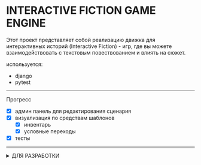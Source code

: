 # INTERACTIVE FICTION GAME ENGINE

Этот проект представляет собой реализацию движка для интерактивных историй (Interactive Fiction) - игр, где вы можете взаимодействовать с текстовым повествованием и влиять на сюжет.



используется:
- django
- pytest

---

Прогресс

- [x] админ панель для редактирования сценария
- [x] визуализация по средствам шаблонов
  - [x] инвентарь
  - [x] условные переходы
- [x] тесты

___

<details><summary>ДЛЯ РАЗРАБОТКИ</summary>

Находясь в корне проекта - включи пре-коммит

  ```commandline
  pre-commit install
  pre-commit autoupdate
  ```

Проверь работоспособность

  ```commandline
  pre-commit run --all-files
  ```

</details>
